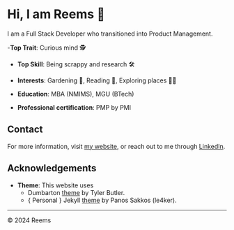 # Hi, I am Reems 👋

I am a Full Stack Developer who transitioned into Product Management.

-**Top Trait**: Curious mind 🕵️
- **Top Skill**: Being scrappy and research 🛠️
- **Interests**: Gardening 🌱, Reading 📔, Exploring places 🚵‍♀️

- **Education**: MBA (NMIMS), MGU (BTech)
- **Professional certification**: PMP by PMI

## Contact

For more information, visit [my website](https://reemstk.github.io/contact.html), or reach out to me through [LinkedIn](https://www.linkedin.com/in/reemstk/).

## Acknowledgements

- **Theme**: This website uses
  - Dumbarton [theme](https://github.com/tcbutler320/Jekyll-Theme-Dumbarton) by Tyler Butler.
  - { Personal } Jekyll [theme](https://github.com/le4ker/personal-jekyll-theme) by Panos Sakkos (le4ker).

---

© 2024 Reems
